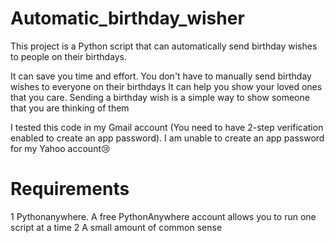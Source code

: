 # Automatic_birthday_wisher
This project is a Python script that can automatically send birthday wishes to people on their birthdays.


It can save you time and effort. You don't have to manually send birthday wishes to everyone on their birthdays
It can help you show your loved ones that you care. Sending a birthday wish is a simple way to show someone that you are thinking of them




I tested this code in my Gmail account (You need to have 2-step verification enabled to create an app password). 
I am unable to create an app password for my Yahoo account😢


<h1>Requirements</h1>

1 Pythonanywhere. A free PythonAnywhere account allows you to run one script at a time
2 A small amount of common sense

